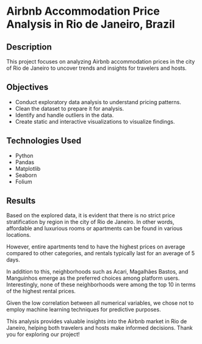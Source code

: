 # Airbnb Accommodation Price Analysis in Rio de Janeiro, Brazil

## Description

This project focuses on analyzing Airbnb accommodation prices in the city of Rio de Janeiro to uncover trends and insights for travelers and hosts.

## Objectives

- Conduct exploratory data analysis to understand pricing patterns.
- Clean the dataset to prepare it for analysis.
- Identify and handle outliers in the data.
- Create static and interactive visualizations to visualize findings.

## Technologies Used

- Python
- Pandas
- Matplotlib
- Seaborn
- Folium

## Results

Based on the explored data, it is evident that there is no strict price stratification by region in the city of Rio de Janeiro. In other words, affordable and luxurious rooms or apartments can be found in various locations.

However, entire apartments tend to have the highest prices on average compared to other categories, and rentals typically last for an average of 5 days.

In addition to this, neighborhoods such as Acari, Magalhães Bastos, and Manguinhos emerge as the preferred choices among platform users. Interestingly, none of these neighborhoods were among the top 10 in terms of the highest rental prices.

Given the low correlation between all numerical variables, we chose not to employ machine learning techniques for predictive purposes.

This analysis provides valuable insights into the Airbnb market in Rio de Janeiro, helping both travelers and hosts make informed decisions.
Thank you for exploring our project!
